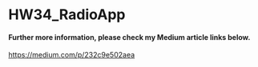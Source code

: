 # HW34_RadioApp
#### Further more information, please check my Medium article links below.
https://medium.com/p/232c9e502aea 
